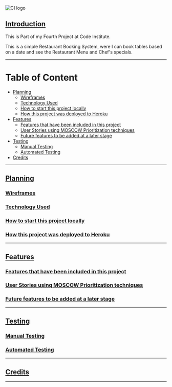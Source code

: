![CI logo](https://codeinstitute.s3.amazonaws.com/fullstack/ci_logo_small.png)

## [Introduction](#table-of-content)

This is Part of my Fourth Project at Code Institute.

This is a simple Restaurant Booking System, were I can book tables based on a date and
see the Restaurant Menu and Chef's specials.

---

# Table of Content

- [Planning](#planning)
  - [Wireframes](#wireframes)
  - [Technology Used](#technology-used)
  - [How to start this project locally](#how-to-start-this-project-locally)
  - [How this project was deployed to Heroku](#how-this-project-was-deployed-to-heroku)
- [Features](#features)
  - [Features that have been included in this project](#features-that-have-been-included-in-this-project)
  - [User Stories using MOSCOW Prioritization techniques](#user-stories-using-moscow-prioritization-techniques)
  - [Future features to be added at a later stage](#future-features-to-be-added-at-a-later-stage)
- [Testing](#testing)
  - [Manual Testing](#manual-testing)
  - [Automated Testing](#automated-testing)
- [Credits](#credits)

---

## [Planning](#table-of-content)

### [Wireframes](#planning)

### [Technology Used](#planning)

### [How to start this project locally](#planning)

### [How this project was deployed to Heroku](#planning)

---

## [Features](#table-of-content)

### [Features that have been included in this project](#features)

### [User Stories using MOSCOW Prioritization techniques](#features)

### [Future features to be added at a later stage](#features)

---

## [Testing](#table-of-content)

### [Manual Testing](#testing)

### [Automated Testing](#testing)

---

## [Credits](#table-of-content)

---